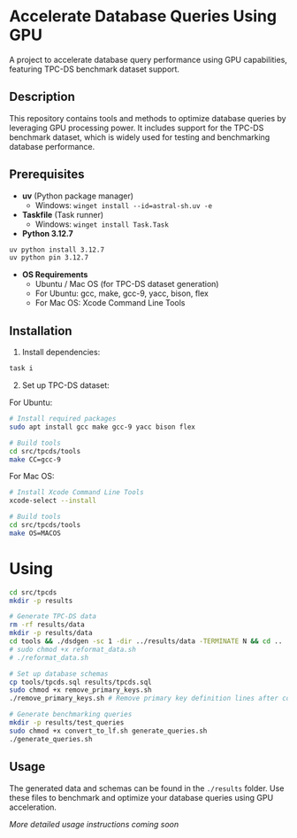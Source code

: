 # Accelerate Database Queries Using GPU

A project to accelerate database query performance using GPU capabilities, featuring TPC-DS benchmark dataset support.

## Description

This repository contains tools and methods to optimize database queries by leveraging GPU processing power. It includes support for the TPC-DS benchmark dataset, which is widely used for testing and benchmarking database performance.

## Prerequisites

- **uv** (Python package manager)
  - Windows: `winget install --id=astral-sh.uv -e`
- **Taskfile** (Task runner)
  - Windows: `winget install Task.Task`
- **Python 3.12.7**

```sh
uv python install 3.12.7
uv python pin 3.12.7
```

- **OS Requirements**
  - Ubuntu / Mac OS (for TPC-DS dataset generation)
  - For Ubuntu: gcc, make, gcc-9, yacc, bison, flex
  - For Mac OS: Xcode Command Line Tools

## Installation

1. Install dependencies:

```sh
task i
```

2. Set up TPC-DS dataset:

For Ubuntu:

```sh
# Install required packages
sudo apt install gcc make gcc-9 yacc bison flex

# Build tools
cd src/tpcds/tools
make CC=gcc-9
```

For Mac OS:

```sh
# Install Xcode Command Line Tools
xcode-select --install

# Build tools
cd src/tpcds/tools
make OS=MACOS
```

# Using

```sh
cd src/tpcds
mkdir -p results

# Generate TPC-DS data
rm -rf results/data
mkdir -p results/data
cd tools && ./dsdgen -sc 1 -dir ../results/data -TERMINATE N && cd ..
# sudo chmod +x reformat_data.sh
# ./reformat_data.sh

# Set up database schemas
cp tools/tpcds.sql results/tpcds.sql
sudo chmod +x remove_primary_keys.sh
./remove_primary_keys.sh # Remove primary key definition lines after copying

# Generate benchmarking queries
mkdir -p results/test_queries
sudo chmod +x convert_to_lf.sh generate_queries.sh
./generate_queries.sh
```

## Usage

The generated data and schemas can be found in the `./results` folder. Use these files to benchmark and optimize your database queries using GPU acceleration.

_More detailed usage instructions coming soon_
